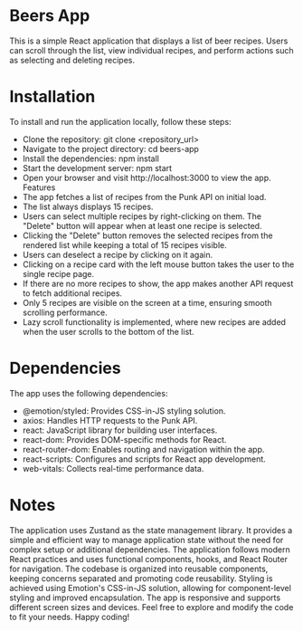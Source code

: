 # Beers App
This is a simple React application that displays a list of beer recipes. Users can scroll through the list, view individual recipes, and perform actions such as selecting and deleting recipes.

#  Installation
To install and run the application locally, follow these steps:

-  Clone the repository: git clone <repository_url>
-  Navigate to the project directory: cd beers-app
-  Install the dependencies: npm install
-  Start the development server: npm start
-  Open your browser and visit http://localhost:3000 to view the app.
Features
- The app fetches a list of recipes from the Punk API on initial load.
- The list always displays 15 recipes.
- Users can select multiple recipes by right-clicking on them. The "Delete" button will appear when at least one recipe is selected.
- Clicking the "Delete" button removes the selected recipes from the rendered list while keeping a total of 15 recipes visible.
- Users can deselect a recipe by clicking on it again.
- Clicking on a recipe card with the left mouse button takes the user to the single recipe page.
- If there are no more recipes to show, the app makes another API request to fetch additional recipes.
- Only 5 recipes are visible on the screen at a time, ensuring smooth scrolling performance.
- Lazy scroll functionality is implemented, where new recipes are added when the user scrolls to the bottom of the list.

# Dependencies
The app uses the following dependencies:

- @emotion/styled: Provides CSS-in-JS styling solution.
- axios: Handles HTTP requests to the Punk API.
- react: JavaScript library for building user interfaces.
- react-dom: Provides DOM-specific methods for React.
- react-router-dom: Enables routing and navigation within the app.
- react-scripts: Configures and scripts for React app development.
- web-vitals: Collects real-time performance data.

 # Notes
The application uses Zustand as the state management library. It provides a simple and efficient way to manage application state without the need for complex setup or additional dependencies.
The application follows modern React practices and uses functional components, hooks, and React Router for navigation.
The codebase is organized into reusable components, keeping concerns separated and promoting code reusability.
Styling is achieved using Emotion's CSS-in-JS solution, allowing for component-level styling and improved encapsulation.
The app is responsive and supports different screen sizes and devices.
Feel free to explore and modify the code to fit your needs. Happy coding!

